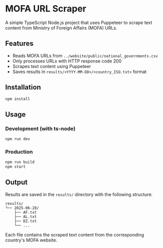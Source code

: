 # MOFA URL Scraper

A simple TypeScript Node.js project that uses Puppeteer to scrape text content from Ministry of Foreign Affairs (MOFA) URLs.

## Features

- Reads MOFA URLs from `../website/public/national_governments.csv`
- Only processes URLs with HTTP response code 200
- Scrapes text content using Puppeteer
- Saves results in `results/<YYYY-MM-DD>/<country_ISO.txt>` format

## Installation

```bash
npm install
```

## Usage

### Development (with ts-node)
```bash
npm run dev
```

### Production
```bash
npm run build
npm start
```

## Output

Results are saved in the `results/` directory with the following structure:
```
results/
└── 2025-06-28/
    ├── AF.txt
    ├── AL.txt
    ├── DZ.txt
    └── ...
```

Each file contains the scraped text content from the corresponding country's MOFA website.